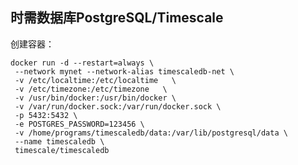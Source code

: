 ## 时需数据库PostgreSQL/Timescale

创建容器：

    docker run -d --restart=always \
     --network mynet --network-alias timescaledb-net \
     -v /etc/localtime:/etc/localtime   \
     -v /etc/timezone:/etc/timezone   \
     -v /usr/bin/docker:/usr/bin/docker \
     -v /var/run/docker.sock:/var/run/docker.sock \
     -p 5432:5432 \
     -e POSTGRES_PASSWORD=123456 \
     -v /home/programs/timescaledb/data:/var/lib/postgresql/data \
     --name timescaledb \
     timescale/timescaledb


